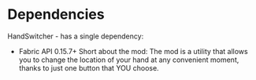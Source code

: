 # Dependencies
HandSwitcher - has a single dependency:
- Fabric API 0.15.7+
Short about the mod:
The mod is a utility that allows you to change the location of your hand at any convenient moment, thanks to just one button that YOU choose.
